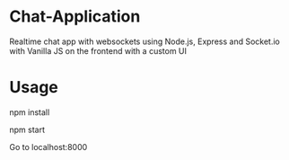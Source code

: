 # Chat-Application
Realtime chat app with websockets using Node.js, Express and Socket.io with Vanilla JS on the frontend with a custom UI

<h1>Usage</h1>
npm install

npm start

Go to localhost:8000
